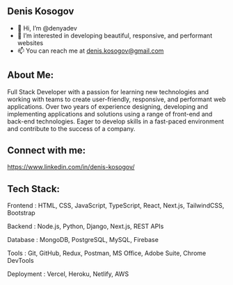 ## Denis Kosogov

- 👋 Hi, I’m @denyadev
- 👀 I’m interested in developing beautiful, responsive, and performant websites
- 📫 You can reach me at denis.kosogov@gmail.com

## About Me:

Full Stack Developer with a passion for learning new technologies and working with teams to create user-friendly, responsive, and performant web applications. Over two years of experience designing, developing and implementing applications and solutions using a range of front-end and back-end technologies. Eager to develop skills in a fast-paced environment and contribute to the success of a company.

## Connect with me:

https://www.linkedin.com/in/denis-kosogov/

## Tech Stack:

Frontend	  :	HTML, CSS, JavaScript, TypeScript, React, Next.js, TailwindCSS, Bootstrap

Backend	    :	Node.js, Python, Django, Next.js, REST APIs

Database	  :	MongoDB, PostgreSQL, MySQL, Firebase

Tools	      :	Git, GitHub, Redux, Postman, MS Office, Adobe Suite, Chrome DevTools

Deployment	:	Vercel, Heroku, Netlify, AWS

<!---
denyadev/denyadev is a ✨ special ✨ repository because its `README.md` (this file) appears on your GitHub profile.
You can click the Preview link to take a look at your changes.
--->
